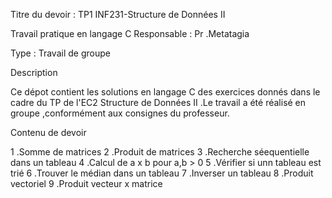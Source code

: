 Titre du devoir : TP1 INF231-Structure de Données II

Travail pratique en langage C
Responsable : Pr .Metatagia

Type : Travail de groupe

Description 

Ce dépot contient les solutions en langage C des exercices donnés dans le cadre du TP de l'EC2 Structure de Données II .Le travail a été réalisé en groupe ,conformément aux consignes du professeur. 

Contenu de devoir

1 .Somme de matrices 
2 .Produit de matrices
3 .Recherche séequentielle dans un tableau
4 .Calcul de a x b pour a,b > 0
5 .Vérifier si unn tableau est trié
6 .Trouver le médian dans un tableau
7 .Inverser un tableau
8 .Produit vectoriel
9 .Produit vecteur x matrice
